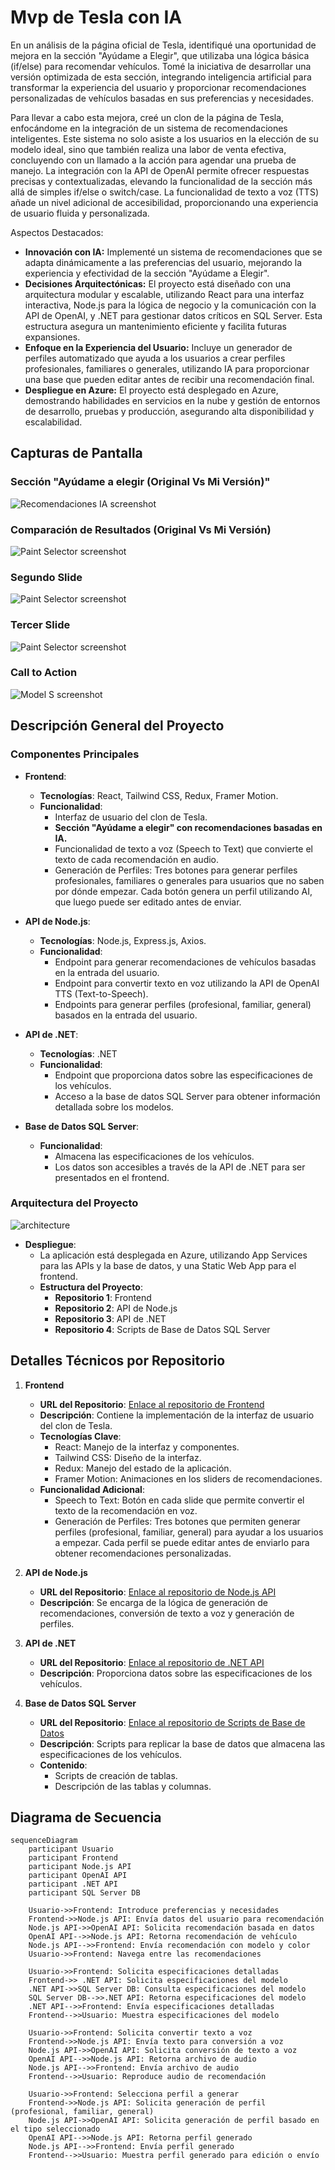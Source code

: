 # Mvp de Tesla con IA

En un análisis de la página oficial de Tesla, identifiqué una oportunidad de mejora en la sección "Ayúdame a Elegir", que utilizaba una lógica básica (if/else) para recomendar vehículos. Tomé la iniciativa de desarrollar una versión optimizada de esta sección, integrando inteligencia artificial para transformar la experiencia del usuario y proporcionar recomendaciones personalizadas de vehículos basadas en sus preferencias y necesidades.

Para llevar a cabo esta mejora, creé un clon de la página de Tesla, enfocándome en la integración de un sistema de recomendaciones inteligentes. Este sistema no solo asiste a los usuarios en la elección de su modelo ideal, sino que también realiza una labor de venta efectiva, concluyendo con un llamado a la acción para agendar una prueba de manejo. La integración con la API de OpenAI permite ofrecer respuestas precisas y contextualizadas, elevando la funcionalidad de la sección más allá de simples if/else o switch/case. La funcionalidad de texto a voz (TTS) añade un nivel adicional de accesibilidad, proporcionando una experiencia de usuario fluida y personalizada.

Aspectos Destacados:
- **Innovación con IA:** Implementé un sistema de recomendaciones que se adapta dinámicamente a las preferencias del usuario, mejorando la experiencia y efectividad de la sección "Ayúdame a Elegir".
- **Decisiones Arquitectónicas:** El proyecto está diseñado con una arquitectura modular y escalable, utilizando React para una interfaz interactiva, Node.js para la lógica de negocio y la comunicación con la API de OpenAI, y .NET para gestionar datos críticos en SQL Server. Esta estructura asegura un mantenimiento eficiente y facilita futuras expansiones.
- **Enfoque en la Experiencia del Usuario:** Incluye un generador de perfiles automatizado que ayuda a los usuarios a crear perfiles profesionales, familiares o generales, utilizando IA para proporcionar una base que pueden editar antes de recibir una recomendación final.
- **Despliegue en Azure:** El proyecto está desplegado en Azure, demostrando habilidades en servicios en la nube y gestión de entornos de desarrollo, pruebas y producción, asegurando alta disponibilidad y escalabilidad.

## Capturas de Pantalla


### Sección "Ayúdame a elegir (Original Vs Mi Versión)"
![Recomendaciones IA screenshot](assets/original_vs_my_version)

### Comparación de Resultados (Original Vs Mi Versión)
![Paint Selector screenshot](assets/comparison_results)

### Segundo Slide
![Paint Selector screenshot](assets/second_slide.jpg)

### Tercer Slide
![Paint Selector screenshot](assets/third_slide.jpg)

### Call to Action
![Model S screenshot](assets/call_to_action.jpg)

## Descripción General del Proyecto

### Componentes Principales

- **Frontend**: 
  - **Tecnologías**: React, Tailwind CSS, Redux, Framer Motion.
  - **Funcionalidad**:
    - Interfaz de usuario del clon de Tesla.
    - **Sección "Ayúdame a elegir" con recomendaciones basadas en IA.**
    - Funcionalidad de texto a voz (Speech to Text) que convierte el texto de cada recomendación en audio.
    - Generación de Perfiles: Tres botones para generar perfiles profesionales, familiares o generales para usuarios que no saben por dónde empezar. Cada botón genera un perfil utilizando AI, que luego puede ser editado antes de enviar.

- **API de Node.js**:
  - **Tecnologías**: Node.js, Express.js, Axios.
  - **Funcionalidad**:
    - Endpoint para generar recomendaciones de vehículos basadas en la entrada del usuario.
    - Endpoint para convertir texto en voz utilizando la API de OpenAI TTS (Text-to-Speech).
    - Endpoints para generar perfiles (profesional, familiar, general) basados en la entrada del usuario.
  
- **API de .NET**:
  - **Tecnologías**: .NET
  - **Funcionalidad**:
    - Endpoint que proporciona datos sobre las especificaciones de los vehículos.
    - Acceso a la base de datos SQL Server para obtener información detallada sobre los modelos.

- **Base de Datos SQL Server**:
  - **Funcionalidad**:
    - Almacena las especificaciones de los vehículos.
    - Los datos son accesibles a través de la API de .NET para ser presentados en el frontend.

### Arquitectura del Proyecto
![architecture](assets/architecture.png)

- **Despliegue**:
  - La aplicación está desplegada en Azure, utilizando App Services para las APIs y la base de datos, y una Static Web App para el frontend.
  - **Estructura del Proyecto**:
    - **Repositorio 1**: Frontend
    - **Repositorio 2**: API de Node.js
    - **Repositorio 3**: API de .NET
    - **Repositorio 4**: Scripts de Base de Datos SQL Server

## Detalles Técnicos por Repositorio

1. **Frontend**
   - **URL del Repositorio**: [Enlace al repositorio de Frontend](https://github.com/MarcoAlayn/tesla-landing-ia)
   - **Descripción**: Contiene la implementación de la interfaz de usuario del clon de Tesla.
   - **Tecnologías Clave**:
     - React: Manejo de la interfaz y componentes.
     - Tailwind CSS: Diseño de la interfaz.
     - Redux: Manejo del estado de la aplicación.
     - Framer Motion: Animaciones en los sliders de recomendaciones.
   - **Funcionalidad Adicional**:
     - Speech to Text: Botón en cada slide que permite convertir el texto de la recomendación en voz.
     - Generación de Perfiles: Tres botones que permiten generar perfiles (profesional, familiar, general) para ayudar a los usuarios a empezar. Cada perfil se puede editar antes de enviarlo para obtener recomendaciones personalizadas.

2. **API de Node.js**
   - **URL del Repositorio**: [Enlace al repositorio de Node.js API](https://github.com/MarcoAlayn/node_api_open_ai)
   - **Descripción**: Se encarga de la lógica de generación de recomendaciones, conversión de texto a voz y generación de perfiles.

3. **API de .NET**
   - **URL del Repositorio**: [Enlace al repositorio de .NET API](https://github.com/MarcoAlayn/DotNetApiTesla)
   - **Descripción**: Proporciona datos sobre las especificaciones de los vehículos.

4. **Base de Datos SQL Server**
   - **URL del Repositorio**: [Enlace al repositorio de Scripts de Base de Datos](https://github.com/MarcoAlayn/CarSalesDB)
   - **Descripción**: Scripts para replicar la base de datos que almacena las especificaciones de los vehículos.
   - **Contenido**:
     - Scripts de creación de tablas.
     - Descripción de las tablas y columnas.

## Diagrama de Secuencia

```mermaid
sequenceDiagram
    participant Usuario
    participant Frontend
    participant Node.js API
    participant OpenAI API
    participant .NET API
    participant SQL Server DB

    Usuario->>Frontend: Introduce preferencias y necesidades
    Frontend->>Node.js API: Envía datos del usuario para recomendación
    Node.js API->>OpenAI API: Solicita recomendación basada en datos
    OpenAI API-->>Node.js API: Retorna recomendación de vehículo
    Node.js API-->>Frontend: Envía recomendación con modelo y color
    Usuario->>Frontend: Navega entre las recomendaciones
    
    Usuario->>Frontend: Solicita especificaciones detalladas
    Frontend->> .NET API: Solicita especificaciones del modelo
    .NET API->>SQL Server DB: Consulta especificaciones del modelo
    SQL Server DB-->>.NET API: Retorna especificaciones del modelo
    .NET API-->>Frontend: Envía especificaciones detalladas
    Frontend-->>Usuario: Muestra especificaciones del modelo
    
    Usuario->>Frontend: Solicita convertir texto a voz
    Frontend->>Node.js API: Envía texto para conversión a voz
    Node.js API->>OpenAI API: Solicita conversión de texto a voz
    OpenAI API-->>Node.js API: Retorna archivo de audio
    Node.js API-->>Frontend: Envía archivo de audio
    Frontend-->>Usuario: Reproduce audio de recomendación
    
    Usuario->>Frontend: Selecciona perfil a generar
    Frontend->>Node.js API: Solicita generación de perfil (profesional, familiar, general)
    Node.js API->>OpenAI API: Solicita generación de perfil basado en el tipo seleccionado
    OpenAI API-->>Node.js API: Retorna perfil generado
    Node.js API-->>Frontend: Envía perfil generado
    Frontend-->>Usuario: Muestra perfil generado para edición o envío
